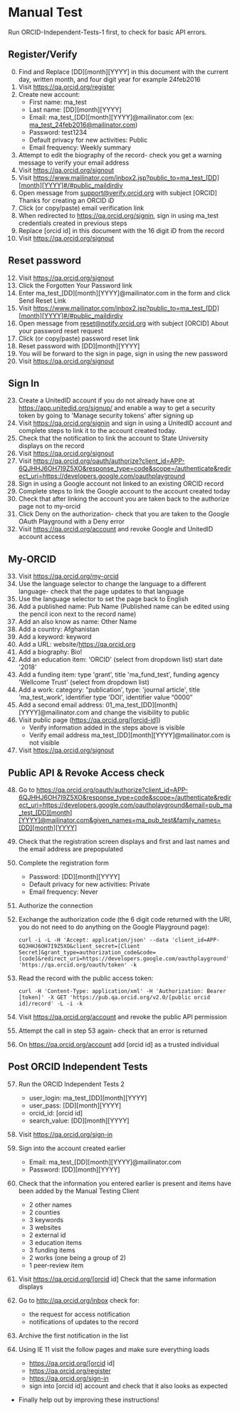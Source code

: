 # Manual Test

Run ORCID-Independent-Tests-1 first, to check for basic API errors.

## Register/Verify

0. Find and Replace [DD][month][YYYY] in this document with the current day, written month, and four digit year for example 24feb2016
1. Visit https://qa.orcid.org/register
2. Create new account:
    * First name: ma_test
    * Last name: [DD][month][YYYY]
    * Email: ma_test_[DD][month][YYYY]@mailinator.com (ex: ma_test_24feb2016@mailinator.com)
    * Password: test1234
    * Default privacy for new activities: Public
    * Email frequency: Weekly summary
3. Attempt to edit the biography of the record- check you get a warning message to verify your email address
5. Visit https://qa.orcid.org/signout
6. Visit https://www.mailinator.com/inbox2.jsp?public_to=ma_test_[DD][month][YYYY]#/#public_maildirdiv
7. Open message from support@verify.orcid.org with subject [ORCID] Thanks for creating an ORCID iD 
8. Click (or copy/paste) email verification link
9. When redirected to https://qa.orcid.org/signin, sign in using ma_test credentials created in previous steps
10. Replace [orcid id] in this document with the 16 digit iD from the record
11. Visit https://qa.orcid.org/signout

## Reset password

12. Visit https://qa.orcid.org/signout
13. Click the Forgotten Your Password link
14. Enter ma_test_[DD][month][YYYY]@mailinator.com in the form and click Send Reset Link
15. Visit https://www.mailinator.com/inbox2.jsp?public_to=ma_test_[DD][month][YYYY]#/#public_maildirdiv
16. Open message from reset@notify.orcid.org with subject [ORCID] About your password reset request 
17. Click (or copy/paste) password reset link
18. Reset password with [DD][month][YYYY]
19. You will be forward to the sign in page, sign in using the new password
22. Visit https://qa.orcid.org/signout

## Sign In

23. Create a UnitedID account if you do not already have one at https://app.unitedid.org/signup/ and enable a way to get a security token by going to 'Manage security tokens' after signing up
24. Visit https://qa.orcid.org/signin and sign in using a UnitedID account and complete steps to link it to the account created today.
25. Check that the notification to link the account to State University displays on the record
26. Visit https://qa.orcid.org/signout
27. Visit https://qa.orcid.org/oauth/authorize?client_id=APP-6QJHHJ6OH7I9Z5XO&response_type=code&scope=/authenticate&redirect_uri=https://developers.google.com/oauthplayground
28. Sign in using a Google account not linked to an existing ORCID record
29. Complete steps to link the Google account to the account created today
30. Check that after linking the account you are taken back to the authorize page not to my-orcid
31. Click Deny on the authorization- check that you are taken to the Google OAuth Playground with a Deny error
32. Visit https://qa.orcid.org/account and revoke Google and UnitedID account access

## My-ORCID

33. Visit https://qa.orcid.org/my-orcid
34. Use the language selector to change the language to a different language- check that the page updates to that language
35. Use the language selector to set the page back to English
36. Add a published name: Pub Name (Published name can be edited using the pencil icon next to the record name)
37. Add an also know as name: Other Name
38. Add a country: Afghanistan
39. Add a keyword: keyword
40. Add a URL: website/https://qa.orcid.org
41. Add a biography: Bio!
42. Add an education item: 'ORCID' (select from dropdown list) start date '2018'
43. Add a funding item: type 'grant', title 'ma_fund_test', funding agency 'Wellcome Trust' (select from dropdown list)
44. Add a work: category: "publication', type: 'journal article', title 'ma_test_work', identifier type 'DOI', identifier value “0000”
45. Add a second email address: 01_ma_test_[DD][month][YYYY]@mailinator.com and change the visibility to public
46. Visit public page (https://qa.orcid.org/[orcid-id])
    * Verify information added in the steps above is visible
    * Verify email address ma_test_[DD][month][YYYY]@mailinator.com is not visible
47. Visit https://qa.orcid.org/signout

## Public API & Revoke Access check

48. Go to https://qa.orcid.org/oauth/authorize?client_id=APP-6QJHHJ6OH7I9Z5XO&response_type=code&scope=/authenticate&redirect_uri=https://developers.google.com/oauthplayground&email=pub_ma_test_[DD][month][YYYY]@mailinator.com&given_names=ma_pub_test&family_names=[DD][month][YYYY]

49. Check that the registration screen displays and first and last names and the email address are prepopulated

50. Complete the registration form
    * Password: [DD][month][YYYY]
    * Default privacy for new activities: Private
    * Email frequency: Never
    
51. Authorize the connection

52. Exchange the authorization code (the 6 digit code returned with the URI, you do not need to do anything on the Google Playground page): 

    ```
    curl -i -L -H 'Accept: application/json' --data 'client_id=APP-6QJHHJ6OH7I9Z5XO&client_secret=[Client Secret]&grant_type=authorization_code&code=[code]&redirect_uri=https://developers.google.com/oauthplayground' 'https://qa.orcid.org/oauth/token' -k
    ```

53. Read the record with the public access token:

	```
	curl -H 'Content-Type: application/xml' -H 'Authorization: Bearer [token]' -X GET 'https://pub.qa.orcid.org/v2.0/[public orcid id]/record' -L -i -k
	``` 

54. Visit https://qa.orcid.org/account and revoke the public API permission

55. Attempt the call in step 53 again- check that an error is returned

56. On https://qa.orcid.org/account add [orcid id] as a trusted individual


## Post ORCID Independent Tests

57. Run the ORCID Independent Tests 2
	* user_login: ma_test_[DD][month][YYYY]	
 	* user_pass: [DD][month][YYYY]
 	* orcid_id: [orcid id]
 	* search_value: [DD][month][YYYY]

58. Visit https://qa.orcid.org/sign-in

60. Sign into the account created earlier
	* Email: ma_test_[DD][month][YYYY]@mailinator.com
	* Password: [DD][month][YYYY]

61. Check that the information you entered earlier is present and items have been added by the Manual Testing Client
	* 2 other names
	* 2 counties
	* 3 keywords
	* 3 websites
	* 2 external id
	* 3 education items
	* 3 funding items
	* 2 works (one being a group of 2)
	* 1 peer-review item
	
62. Visit https://qa.orcid.org/[orcid id] Check that the same information displays

63. Go to http://qa.orcid.org/inbox check for:
	* the request for access notification
	* notifications of updates to the record

64. Archive the first notification in the list

65. Using IE 11 visit the follow pages and make sure everything loads
	* https://qa.orcid.org/[orcid id]
	* https://qa.orcid.org/register
	* https://qa.orcid.org/sign-in
	* sign into [orcid id] account and check that it also looks as expected

* Finally help out by improving these instructions!      
   
